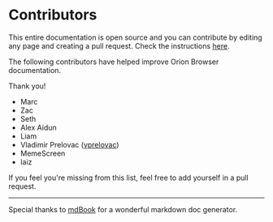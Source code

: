 # Contributors

This entire documentation is open source and you can contribute by editing
any page and creating a pull request. Check the instructions [here](https://github.com/kagisearch/kagi-docs).

The following contributors have helped improve Orion Browser
documentation.

Thank you!

- Marc
- Zac
- Seth
- Alex Aidun
- Liam 
- Vladimir Prelovac ([vprelovac](https://github.com/vprelovac))
- MemeScreen
- laiz

If you feel you're missing from this list, feel free to add yourself in a pull request.

---

Special thanks to [mdBook](https://github.com/rust-lang/mdBook) for a
wonderful markdown doc generator.
